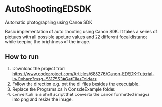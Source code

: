 # AutoShootingEDSDK
Automatic photographing using Canon SDK

Basic implementation of auto shooting using Canon SDK.
It takes a series of pictures with all possible apeture values and 22 different focal distance while keeping the brightness of the image.

## How to run
1. Download the project from https://www.codeproject.com/Articles/688276/Canon-EDSDK-Tutorial-in-Csharp?msg=5517553#GetFilesFolders
2. Follow the direction e.g. put the dll files besides the executable.
3. Replace the Programs.cs in ConsoleExample folder.
4. convert.sh is a shell script that converts the canon formatted images into png and resize the image.